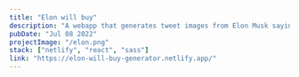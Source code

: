 ```yaml
---
title: "Elon will buy"
description: "A webapp that generates tweet images from Elon Musk saying what he will buy next"
pubDate: "Jul 08 2022"
projectImage: "/elon.png"
stack: ["netlify", "react", "sass"]
link: "https://elon-will-buy-generator.netlify.app/"
---
```

